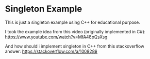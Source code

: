 # Singleton Example

This is just a singleton example using C++ for educational purpose.

I took the example idea from this video (originally implemented in C#): https://www.youtube.com/watch?v=MfA48pQsXsg

And how should i implement singleton in C++ from this stackoverflow answer: https://stackoverflow.com/a/1008289